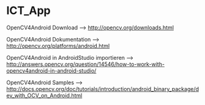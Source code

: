 # ICT_App

OpenCV4Android Download --> http://opencv.org/downloads.html

OpenCV4Android Dokumentation --> http://opencv.org/platforms/android.html

OpenCV4Android in AndroidStudio importieren --> http://answers.opencv.org/question/14546/how-to-work-with-opencv4android-in-android-studio/

OpenCV4Android Samples --> http://docs.opencv.org/doc/tutorials/introduction/android_binary_package/dev_with_OCV_on_Android.html
